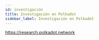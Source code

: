 ```yaml
---
id: investigación
title: Investigación en Polkadot
sidebar_label: Investigación en Polkadot
---
```


<https://research.polkadot.network>
